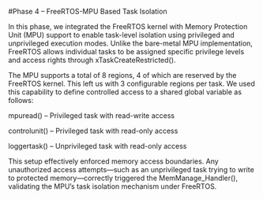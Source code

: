 #Phase 4 – FreeRTOS-MPU Based Task Isolation

In this phase, we integrated the FreeRTOS kernel with Memory Protection Unit (MPU) support to enable task-level isolation using privileged and unprivileged execution modes. Unlike the bare-metal MPU implementation, FreeRTOS allows individual tasks to be assigned specific privilege levels and access rights through xTaskCreateRestricted().

The MPU supports a total of 8 regions, 4 of which are reserved by the FreeRTOS kernel. This left us with 3 configurable regions per task. We used this capability to define controlled access to a shared global variable as follows:

mpuread() – Privileged task with read-write access

controlunit() – Privileged task with read-only access

loggertask() – Unprivileged task with read-only access

This setup effectively enforced memory access boundaries. Any unauthorized access attempts—such as an unprivileged task trying to write to protected memory—correctly triggered the MemManage_Handler(), validating the MPU’s task isolation mechanism under FreeRTOS.
